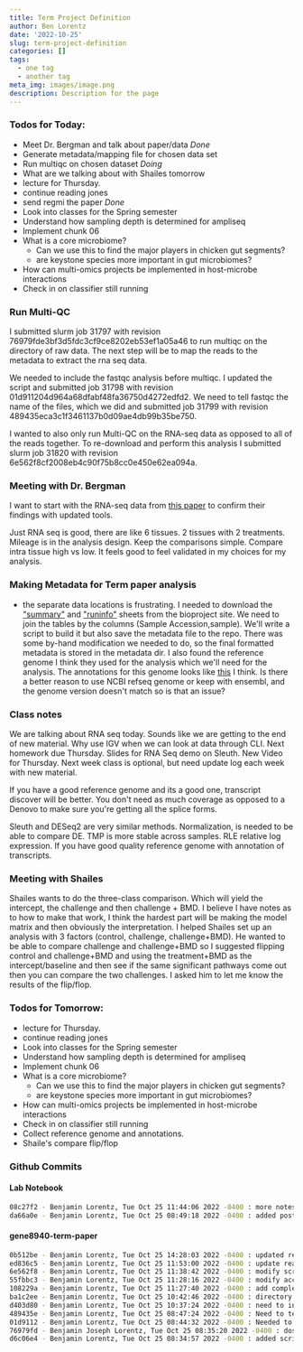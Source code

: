 ```yaml
---
title: Term Project Definition
author: Ben Lorentz
date: '2022-10-25'
slug: term-project-definition
categories: []
tags:
  - one tag
  - another tag
meta_img: images/image.png
description: Description for the page
---
```



### Todos for Today:
- Meet Dr. Bergman and talk about paper/data *Done*
- Generate metadata/mapping file for chosen data set
- Run multiqc on chosen dataset *Doing*
- What are we talking about with Shailes tomorrow
- lecture for Thursday. 
- continue reading jones
- send regmi the paper *Done*
- Look into classes for the Spring semester
- Understand how sampling depth is determined for ampliseq
- Implement chunk 06
- What is a core microbiome?
  - Can we use this to find the major players in chicken gut segments?
  - are keystone species more important in gut microbiomes?
- How can multi-omics projects be implemented in host-microbe interactions
- Check in on classifier still running


### Run Multi-QC 

I submitted slurm job 31797 with revision 76979fde3bf3d5fdc3cf9ce8202eb53ef1a05a46 to run multiqc on the directory of raw data. The next step will be to map the reads to the metadata to extract the rna seq data. 

We needed to include the fastqc analysis before multiqc. I updated the script and submitted job 31798 with revision  01d911204d964a68dfabf48fa36750d4272edfd2. We need to tell fastqc the name of the files, which we did and submitted job 31799 with revision 489435eca3c1f3461137b0d09ae4db99b35be750. 

I wanted to also only run Multi-QC on the RNA-seq data as opposed to all of the reads together. To re-download and perform this analysis I submitted slurm job 31820 with revision 6e562f8cf2008eb4c90f75b8cc0e450e62ea094a.


### Meeting with Dr. Bergman

I want to start with the RNA-seq data from [this paper](https://www.nature.com/articles/s41522-019-0096-3#Sec2) to confirm their findings with updated tools. 

Just RNA seq is good, there are like 6 tissues. 2 tissues with 2 treatments. Mileage is in the analysis design. Keep the comparisons simple. Compare intra tissue high vs low. It feels good to feel validated in my choices for my analysis. 

### Making Metadata for Term paper analysis

- the separate data locations is frustrating. I needed to download the ["summary"](https://github.com/lorentzben/gene8940-term-paper/blob/main/bioproj_metadata.csv) and ["runinfo"](https://github.com/lorentzben/gene8940-term-paper/blob/main/SraRunInfo.csv) sheets from the bioproject site. We need to join the tables by the columns (Sample Accession,sample). We'll write a script to build it but also save the metadata file to the repo. There was some by-hand modification we needed to do, so the final formatted metadata is stored in the metadata dir. 
I also found the reference genome I think they used for the analysis which we'll need for the analysis. The annotations for this genome looks like [this](http://ftp.ensembl.org/pub/release-84/gff3/gallus_gallus/) I think. Is there a better reason to use NCBI refseq genome or keep with ensembl, and the genome version doesn't match so is that an issue?

### Class notes

We are talking about RNA seq today. Sounds like we are getting to the end of new material. Why use IGV when we can look at data through CLI. Next homework due Thursday. Slides for RNA Seq demo on Sleuth. New Video for Thursday. Next week class is optional, but need update log each week with new material. 

If you have a good reference genome and its a good one, transcript discover will be better. You don't need as much coverage as opposed to a Denovo to make sure you're getting all the splice forms. 

Sleuth and DESeq2 are very similar methods. Normalization, is needed to be able to compare DE. TMP is more stable across samples. RLE relative log expression. If you have good quality reference genome with annotation of transcripts. 

### Meeting with Shailes

Shailes wants to do the three-class comparison. Which will yield the intercept, the challenge and then challenge + BMD. I believe I have notes as to how to make that work, I think the hardest part will be making the model matrix and then obviously the interpretation. I helped Shailes set up an analysis with 3 factors (control, challenge, challenge+BMD). He wanted to be able to compare challenge and challenge+BMD so I suggested flipping control and challenge+BMD and using the treatment+BMD as the intercept/baseline and then see if the same significant pathways come out then you can compare the two challenges. I asked him to let me know the results of the flip/flop.


### Todos for Tomorrow:

- lecture for Thursday. 
- continue reading jones
- Look into classes for the Spring semester
- Understand how sampling depth is determined for ampliseq
- Implement chunk 06
- What is a core microbiome?
  - Can we use this to find the major players in chicken gut segments?
  - are keystone species more important in gut microbiomes?
- How can multi-omics projects be implemented in host-microbe interactions
- Check in on classifier still running
- Collect reference genome and annotations. 
- Shaile's compare flip/flop

### Github Commits

#### Lab Notebook

```bash
08c27f2 - Benjamin Lorentz, Tue Oct 25 11:44:06 2022 -0400 : more notes on metadata generation
da66a0e - Benjamin Lorentz, Tue Oct 25 08:49:18 2022 -0400 : added post for tuesday
```

#### gene8940-term-paper

```bash
0b512be - Benjamin Lorentz, Tue Oct 25 14:28:03 2022 -0400 : updated readme
ed836c5 - Benjamin Lorentz, Tue Oct 25 11:53:00 2022 -0400 : update readme
6e562f8 - Benjamin Lorentz, Tue Oct 25 11:38:42 2022 -0400 : modify script 0 for correct path
55fbbc3 - Benjamin Lorentz, Tue Oct 25 11:28:16 2022 -0400 : modify accession list to only include RNA-seq data
108229a - Benjamin Lorentz, Tue Oct 25 11:27:40 2022 -0400 : add complete metadata file
ba1c2ee - Benjamin Lorentz, Tue Oct 25 10:42:46 2022 -0400 : directory mods
d403d80 - Benjamin Lorentz, Tue Oct 25 10:37:24 2022 -0400 : need to include the run info
489435e - Benjamin Lorentz, Tue Oct 25 08:47:24 2022 -0400 : Need to tell fastqc the name of the files
01d9112 - Benjamin Lorentz, Tue Oct 25 08:44:32 2022 -0400 : Needed to include fastqc analysis
76979fd - Benjamin Joseph Lorentz, Tue Oct 25 08:35:20 2022 -0400 : dos2unix
d6c06e4 - Benjamin Lorentz, Tue Oct 25 08:34:57 2022 -0400 : added script to run multiqc
```